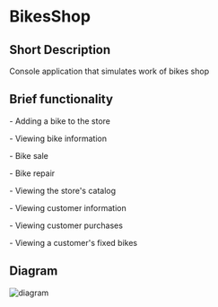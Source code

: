 <h1>BikesShop</h1>

<h2> Short Description </h2>
Console application that simulates work of bikes shop

<h2> Brief functionality </h2>
<p> - Adding a bike to the store</p>
<p> - Viewing bike information</p>
<p> - Bike sale</p>
<p> - Bike repair</p>
<p> - Viewing the store's catalog</p>
<p> - Viewing customer information</p>
<p> - Viewing customer purchases</p>
<p> - Viewing a customer's fixed bikes</p>

<h2> Diagram </h2>

![diagram](https://user-images.githubusercontent.com/99547319/235307992-ce541c2a-b36a-41a3-8f7e-d772d4cb5083.png)
